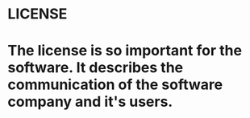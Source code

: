 # LICENSE #
# The license is so important for the software. It describes the communication of the software company and it's users.
